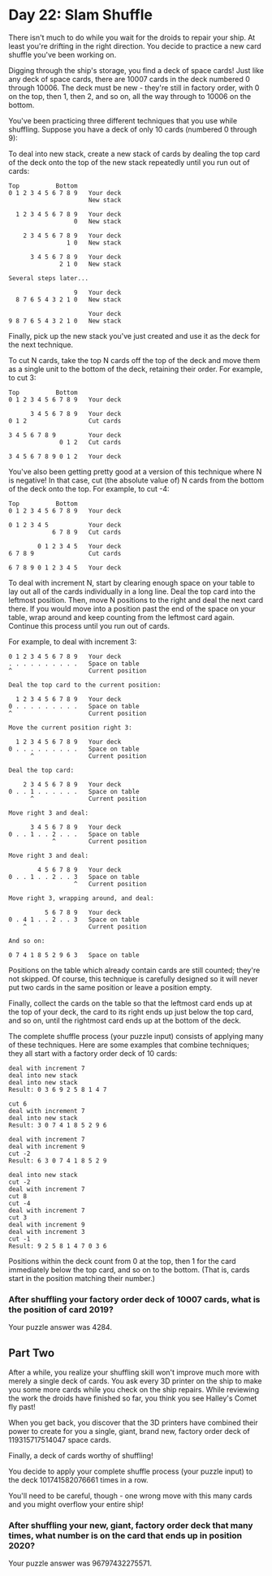 # Day 22: Slam Shuffle

There isn't much to do while you wait for the droids to repair your ship. At least you're drifting in the right direction. You decide to practice a new card shuffle you've been working on.

Digging through the ship's storage, you find a deck of space cards! Just like any deck of space cards, there are 10007 cards in the deck numbered 0 through 10006. The deck must be new - they're still in factory order, with 0 on the top, then 1, then 2, and so on, all the way through to 10006 on the bottom.

You've been practicing three different techniques that you use while shuffling. Suppose you have a deck of only 10 cards (numbered 0 through 9):

To deal into new stack, create a new stack of cards by dealing the top card of the deck onto the top of the new stack repeatedly until you run out of cards:

    Top          Bottom
    0 1 2 3 4 5 6 7 8 9   Your deck
                          New stack

      1 2 3 4 5 6 7 8 9   Your deck
                      0   New stack

        2 3 4 5 6 7 8 9   Your deck
                    1 0   New stack

          3 4 5 6 7 8 9   Your deck
                  2 1 0   New stack

    Several steps later...

                      9   Your deck
      8 7 6 5 4 3 2 1 0   New stack

                          Your deck
    9 8 7 6 5 4 3 2 1 0   New stack

Finally, pick up the new stack you've just created and use it as the deck for the next technique.

To cut N cards, take the top N cards off the top of the deck and move them as a single unit to the bottom of the deck, retaining their order. For example, to cut 3:

    Top          Bottom
    0 1 2 3 4 5 6 7 8 9   Your deck

          3 4 5 6 7 8 9   Your deck
    0 1 2                 Cut cards

    3 4 5 6 7 8 9         Your deck
                  0 1 2   Cut cards

    3 4 5 6 7 8 9 0 1 2   Your deck

You've also been getting pretty good at a version of this technique where N is negative! In that case, cut (the absolute value of) N cards from the bottom of the deck onto the top. For example, to cut -4:

    Top          Bottom
    0 1 2 3 4 5 6 7 8 9   Your deck

    0 1 2 3 4 5           Your deck
                6 7 8 9   Cut cards

            0 1 2 3 4 5   Your deck
    6 7 8 9               Cut cards

    6 7 8 9 0 1 2 3 4 5   Your deck

To deal with increment N, start by clearing enough space on your table to lay out all of the cards individually in a long line. Deal the top card into the leftmost position. Then, move N positions to the right and deal the next card there. If you would move into a position past the end of the space on your table, wrap around and keep counting from the leftmost card again. Continue this process until you run out of cards.

For example, to deal with increment 3:


    0 1 2 3 4 5 6 7 8 9   Your deck
    . . . . . . . . . .   Space on table
    ^                     Current position

    Deal the top card to the current position:

      1 2 3 4 5 6 7 8 9   Your deck
    0 . . . . . . . . .   Space on table
    ^                     Current position

    Move the current position right 3:

      1 2 3 4 5 6 7 8 9   Your deck
    0 . . . . . . . . .   Space on table
          ^               Current position

    Deal the top card:

        2 3 4 5 6 7 8 9   Your deck
    0 . . 1 . . . . . .   Space on table
          ^               Current position

    Move right 3 and deal:

          3 4 5 6 7 8 9   Your deck
    0 . . 1 . . 2 . . .   Space on table
                ^         Current position

    Move right 3 and deal:

            4 5 6 7 8 9   Your deck
    0 . . 1 . . 2 . . 3   Space on table
                      ^   Current position

    Move right 3, wrapping around, and deal:

              5 6 7 8 9   Your deck
    0 . 4 1 . . 2 . . 3   Space on table
        ^                 Current position

    And so on:

    0 7 4 1 8 5 2 9 6 3   Space on table

Positions on the table which already contain cards are still counted; they're not skipped. Of course, this technique is carefully designed so it will never put two cards in the same position or leave a position empty.

Finally, collect the cards on the table so that the leftmost card ends up at the top of your deck, the card to its right ends up just below the top card, and so on, until the rightmost card ends up at the bottom of the deck.

The complete shuffle process (your puzzle input) consists of applying many of these techniques. Here are some examples that combine techniques; they all start with a factory order deck of 10 cards:

    deal with increment 7
    deal into new stack
    deal into new stack
    Result: 0 3 6 9 2 5 8 1 4 7

    cut 6
    deal with increment 7
    deal into new stack
    Result: 3 0 7 4 1 8 5 2 9 6

    deal with increment 7
    deal with increment 9
    cut -2
    Result: 6 3 0 7 4 1 8 5 2 9

    deal into new stack
    cut -2
    deal with increment 7
    cut 8
    cut -4
    deal with increment 7
    cut 3
    deal with increment 9
    deal with increment 3
    cut -1
    Result: 9 2 5 8 1 4 7 0 3 6

Positions within the deck count from 0 at the top, then 1 for the card immediately below the top card, and so on to the bottom. (That is, cards start in the position matching their number.)

### After shuffling your factory order deck of 10007 cards, what is the position of card 2019?

Your puzzle answer was 4284.

## Part Two

After a while, you realize your shuffling skill won't improve much more with merely a single deck of cards. You ask every 3D printer on the ship to make you some more cards while you check on the ship repairs. While reviewing the work the droids have finished so far, you think you see Halley's Comet fly past!

When you get back, you discover that the 3D printers have combined their power to create for you a single, giant, brand new, factory order deck of 119315717514047 space cards.

Finally, a deck of cards worthy of shuffling!

You decide to apply your complete shuffle process (your puzzle input) to the deck 101741582076661 times in a row.

You'll need to be careful, though - one wrong move with this many cards and you might overflow your entire ship!

### After shuffling your new, giant, factory order deck that many times, what number is on the card that ends up in position 2020?

Your puzzle answer was 96797432275571.
